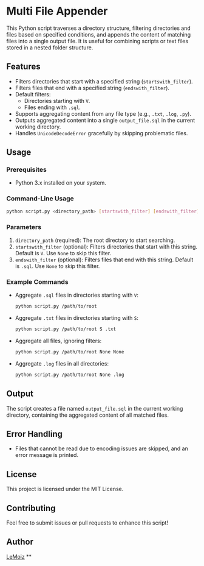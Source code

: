 # Multi File Appender

This Python script traverses a directory structure, filtering directories and files based on specified conditions, and appends the content of matching files into a single output file. It is useful for combining scripts or text files stored in a nested folder structure.

## Features
- Filters directories that start with a specified string (`startswith_filter`).
- Filters files that end with a specified string (`endswith_filter`).
- Default filters:
  - Directories starting with `V`.
  - Files ending with `.sql`.
- Supports aggregating content from any file type (e.g., `.txt`, `.log`, `.py`).
- Outputs aggregated content into a single `output_file.sql` in the current working directory.
- Handles `UnicodeDecodeError` gracefully by skipping problematic files.

## Usage

### Prerequisites
- Python 3.x installed on your system.

### Command-Line Usage
```bash
python script.py <directory_path> [startswith_filter] [endswith_filter]
```

### Parameters
1. `directory_path` (required): The root directory to start searching.
2. `startswith_filter` (optional): Filters directories that start with this string. Default is `V`. Use `None` to skip this filter.
3. `endswith_filter` (optional): Filters files that end with this string. Default is `.sql`. Use `None` to skip this filter.

### Example Commands
- Aggregate `.sql` files in directories starting with `V`:
  ```bash
  python script.py /path/to/root
  ```

- Aggregate `.txt` files in directories starting with `S`:
  ```bash
  python script.py /path/to/root S .txt
  ```

- Aggregate all files, ignoring filters:
  ```bash
  python script.py /path/to/root None None
  ```

- Aggregate `.log` files in all directories:
  ```bash
  python script.py /path/to/root None .log
  ```

## Output
The script creates a file named `output_file.sql` in the current working directory, containing the aggregated content of all matched files.

## Error Handling
- Files that cannot be read due to encoding issues are skipped, and an error message is printed.

## License
This project is licensed under the MIT License.

## Contributing
Feel free to submit issues or pull requests to enhance this script!

## Author
[LeMoiz](https://github.com/LeMoiz)
**
